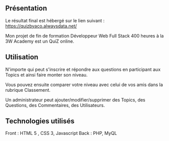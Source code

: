 ## Présentation

Le résultat final est hébergé sur le lien suivant : https://quizbyaco.alwaysdata.net/

Mon projet de fin de formation Développeur Web Full Stack 400 heures à la 3W Academy est un QuiZ online.

## Utilisation

N'importe qui peut s'inscrire et répondre aux questions en participant aux Topics et ainsi faire monter son niveau.

Vous pouvez ensuite comparer votre niveau avec celui de vos amis dans la rubrique Classement.

Un administrateur peut ajouter/modifier/supprimer des Topics, des Questions, des Commentaires, des Utilisateurs.

## Technologies utilisés

Front : HTML 5 , CSS 3, Javascript 
Back : PHP, MyQL

